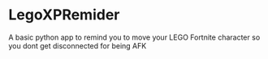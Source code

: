 # LegoXPRemider
A basic python app to remind you to move your LEGO Fortnite character so you dont get disconnected for being AFK
